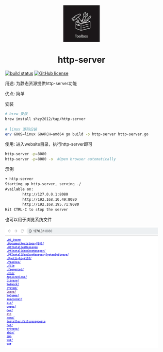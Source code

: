
<p align="center">
	<img src="https://github.com/shzy2012/static/blob/master/toolbox.png?raw=true" width="120" height="120">
</p>

<h1 align="center">http-server</h1>


<p align="center">

[![build status][travis-image]][travis-url] [![GitHub license](https://img.shields.io/github/license/laiye-ai/wulai-openapi-sdk-golang?style=social)](https://travis-ci.org/shzy2012/common/blob/master/LICENSE)


[travis-image]: https://travis-ci.org/shzy2012/http-server.svg?branch=master

[travis-url]: https://travis-ci.org/shzy2012/http-server

</p>

用途: 为静态资源提供http-server功能

优点: 简单


安装
```bash
# brew 安装
brew install shzy2012/tap/http-server

# linux 源码安装
env GOOS=linux GOARCH=amd64 go build -o http-server http-server.go
```


使用: 进入website目录，执行http-server即可
```bash
http-server -p=8080
http-server -p=8080 -o  #Open browser automatically
```


示例
```bash
➜ http-server
Starting up http-server, serving ./
Available on:
        http://127.0.0.1:8080
        http://192.168.10.49:8080
        http://192.168.195.71:8080
Hit CTRL-C to stop the server
```

也可以用于浏览系统文件

<img src="https://github.com/shzy2012/static/blob/master/brower_system_file.png?raw=true" width="600" height="400">
